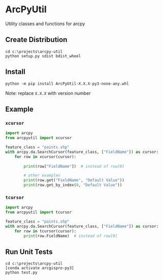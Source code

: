 # ArcPyUtil

Utility classes and functions for arcpy

## Create Distribution

```shell=
cd c:\projects\arcpy-util
python setup.py sdist bdist_wheel
```

## Install 

```shell
python -m pip install ArcPyUtil-X.X.X-py3-none-any.whl
```

Note: replace `X.X.X` with version number

## Example

### `xcursor`

```python
import arcpy
from arcpyutil import xcursor

feature_class = "points.shp"
with arcpy.da.SearchCursor(feature_class, ["FieldName"]) as cursor:
    for row in xcursor(cursor):
        
        print(row["FieldName"])  # instead of row[0]

        # other examples
        print(row.get("FieldName", "Default Value"))
        print(row.get_by_index(0, "Default Value"))
```

### `tcursor`

```python
import arcpy
from arcpyutil import tcursor

feature_class = "points.shp"
with arcpy.da.SearchCursor(feature_class, ["FieldName"]) as cursor:
    for row in tcursor(cursor):
        print(row.FieldName)  # instead of row[0]
```

## Run Unit Tests

```shell
cd c:\projects\arcpy-util
[conda activate arcgispro-py3]
python test.py
```
